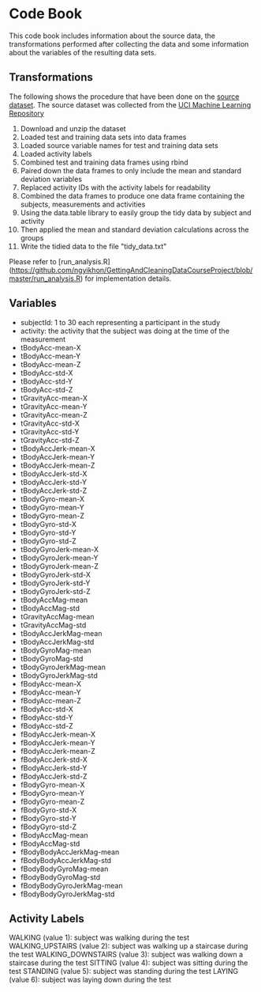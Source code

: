 Code Book
=========

This code book includes information about the source data, the transformations 
performed after collecting the data and some information about the variables of
 the resulting data sets.

Transformations
---------------

The following shows the procedure that have been done on the [source dataset](https://d396qusza40orc.cloudfront.net/getdata%2Fprojectfiles%2FUCI%20HAR%20Dataset.zip). 
The source dataset was collected from the [UCI Machine Learning Repository](http://archive.ics.uci.edu/ml/datasets/Human+Activity+Recognition+Using+Smartphones) 

1.  Download and unzip the dataset
2.  Loaded test and training data sets into data frames
3.  Loaded source variable names for test and training data sets
4.  Loaded activity labels
5.  Combined test and training data frames using rbind
6.  Paired down the data frames to only include the mean and standard deviation variables
7.  Replaced activity IDs with the activity labels for readability
8.  Combined the data frames to produce one data frame containing the subjects, measurements and activities
9.  Using the data.table library to easily group the tidy data by subject and activity
10. Then applied the mean and standard deviation calculations across the groups
11. Write the tidied data to the file "tidy_data.txt"

Please refer to [run_analysis.R] (https://github.com/ngyikhon/GettingAndCleaningDataCourseProject/blob/master/run_analysis.R) for implementation details.

Variables
---------

* subjectId: 1 to 30 each representing a participant in the study
* activity: the activity that the subject was doing at the time of the measurement
* tBodyAcc-mean-X
* tBodyAcc-mean-Y
* tBodyAcc-mean-Z
* tBodyAcc-std-X
* tBodyAcc-std-Y
* tBodyAcc-std-Z
* tGravityAcc-mean-X
* tGravityAcc-mean-Y
* tGravityAcc-mean-Z
* tGravityAcc-std-X
* tGravityAcc-std-Y
* tGravityAcc-std-Z
* tBodyAccJerk-mean-X
* tBodyAccJerk-mean-Y
* tBodyAccJerk-mean-Z
* tBodyAccJerk-std-X
* tBodyAccJerk-std-Y
* tBodyAccJerk-std-Z
* tBodyGyro-mean-X
* tBodyGyro-mean-Y
* tBodyGyro-mean-Z
* tBodyGyro-std-X
* tBodyGyro-std-Y
* tBodyGyro-std-Z
* tBodyGyroJerk-mean-X
* tBodyGyroJerk-mean-Y
* tBodyGyroJerk-mean-Z
* tBodyGyroJerk-std-X
* tBodyGyroJerk-std-Y
* tBodyGyroJerk-std-Z
* tBodyAccMag-mean
* tBodyAccMag-std
* tGravityAccMag-mean
* tGravityAccMag-std
* tBodyAccJerkMag-mean
* tBodyAccJerkMag-std
* tBodyGyroMag-mean
* tBodyGyroMag-std
* tBodyGyroJerkMag-mean
* tBodyGyroJerkMag-std
* fBodyAcc-mean-X
* fBodyAcc-mean-Y
* fBodyAcc-mean-Z
* fBodyAcc-std-X
* fBodyAcc-std-Y
* fBodyAcc-std-Z
* fBodyAccJerk-mean-X
* fBodyAccJerk-mean-Y
* fBodyAccJerk-mean-Z
* fBodyAccJerk-std-X
* fBodyAccJerk-std-Y
* fBodyAccJerk-std-Z
* fBodyGyro-mean-X
* fBodyGyro-mean-Y
* fBodyGyro-mean-Z
* fBodyGyro-std-X
* fBodyGyro-std-Y
* fBodyGyro-std-Z
* fBodyAccMag-mean
* fBodyAccMag-std
* fBodyBodyAccJerkMag-mean
* fBodyBodyAccJerkMag-std
* fBodyBodyGyroMag-mean
* fBodyBodyGyroMag-std
* fBodyBodyGyroJerkMag-mean
* fBodyBodyGyroJerkMag-std

Activity Labels
---------------
WALKING (value 1): subject was walking during the test
WALKING_UPSTAIRS (value 2): subject was walking up a staircase during the test
WALKING_DOWNSTAIRS (value 3): subject was walking down a staircase during the test
SITTING (value 4): subject was sitting during the test
STANDING (value 5): subject was standing during the test
LAYING (value 6): subject was laying down during the test